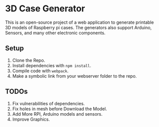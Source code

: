# 3D Case Generator

This is an open-source project of a web application to generate printable 3D models of Raspberry pi cases.
The generators also support Arduino, Sensors, and many other electronic components.


## Setup
1.    Clone the Repo.
2.    Install dependencies with `npm install`.
3.    Compile code with `webpack`.
4.    Make a symbolic link from your webserver folder to the repo.

## TODOs
1.    Fix vulnerabilities of dependencies.
2.    Fix holes in mesh before Download the Model.
3.    Add More RPI, Arduino models and sensors.
4.    Improve Graphics.
